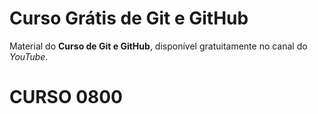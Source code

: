# Curso Grátis de Git e GitHub
Material do **Curso de Git e GitHub**, disponível gratuitamente no canal do *YouTube*.
# CURSO 0800